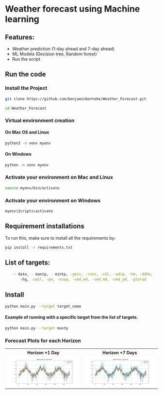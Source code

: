 # Weather forecast using Machine learning

## Features:
- Weather prediction (1-day ahead and 7-day ahead)
- ML Models (Decision tree, Random forest)
- Run the script

## Run the code

###  Install the Project

```bash
git clone https://github.com/benjaminbenteke/Weather_Forecast.git
```

```bash
cd Weather_Forecast
```
### Virtual environment creation

#### On Mac OS and Linux

```bash
python3 -m venv myenv
```

#### On Windows
```bash
python -m venv myenv
```

### Activate your environment on Mac and Linux

```bash
source myenv/bin/activate
```

### Activate your environment on Windows

```bash
myenv\Scripts\activate
```

## Requirement installations
To run this, make sure to install all the requirements by:

```bash
pip install -r requirements.txt 
```

## List of targets:
```bash
    - date, - maxtp, - mintp, -gmin, -rain, -cbl, -wdsp, -hm, -ddhm,
       -hg, -soil, -pe, -evap, -smd_wd, -smd_md, -smd_pd, -glorad
```   

## Install
```bash
python main.py --target target_name
```

#### Example of running with a specific target from the list of targets. 
```bash
python main.py --target maxtp
```

### Forecast Plots for each Horizon

<table>
  <tr>
    <th>Horizon +1 Day</th>
    <th>Horizon +7 Days</th>
  </tr>
  <tr>
    <td><img src="images/pred_1.png" width="950"/></td>
    <td><img src="images/pred_7.png" width="950"/></td>
  </tr>
</table>
